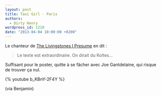 ```yaml
---
layout: post
title: Taxi Girl - Paris
authors:
  - Dirty Henry
wordpress_id: 1210
date: "2013-04-04 10:00:00 +0200"
---
```


Le chanteur de [The Livingstones I Presume](http://thelivingstonesipresume.com/)
en dit :

> Le texte est extraordinaire. On dirait du Koltes…

Suffisant pour le poster, quitte à se fâcher avec Joe Gantdelaine, qui risque de
trouver ça nul.

{% youtube b_KBnY-2F4Y %}

(via Benjamin)
